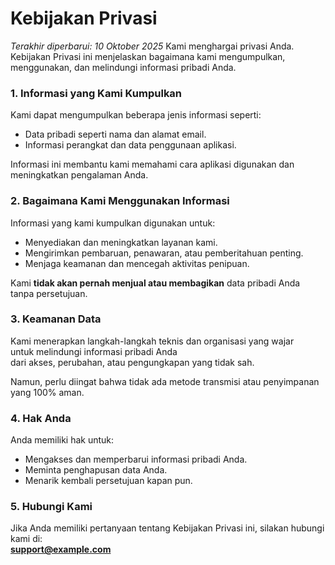 # Kebijakan Privasi  
_Terakhir diperbarui: 10 Oktober 2025_
Kami menghargai privasi Anda.  
Kebijakan Privasi ini menjelaskan bagaimana kami mengumpulkan, menggunakan, dan melindungi informasi pribadi Anda.  

### 1. Informasi yang Kami Kumpulkan
Kami dapat mengumpulkan beberapa jenis informasi seperti:
- Data pribadi seperti nama dan alamat email.
- Informasi perangkat dan data penggunaan aplikasi.

Informasi ini membantu kami memahami cara aplikasi digunakan dan meningkatkan pengalaman Anda.

### 2. Bagaimana Kami Menggunakan Informasi
Informasi yang kami kumpulkan digunakan untuk:
- Menyediakan dan meningkatkan layanan kami.
- Mengirimkan pembaruan, penawaran, atau pemberitahuan penting.
- Menjaga keamanan dan mencegah aktivitas penipuan.

Kami **tidak akan pernah menjual atau membagikan** data pribadi Anda tanpa persetujuan.

### 3. Keamanan Data
Kami menerapkan langkah-langkah teknis dan organisasi yang wajar  
untuk melindungi informasi pribadi Anda  
dari akses, perubahan, atau pengungkapan yang tidak sah.

Namun, perlu diingat bahwa tidak ada metode transmisi atau penyimpanan yang 100% aman.

### 4. Hak Anda
Anda memiliki hak untuk:
- Mengakses dan memperbarui informasi pribadi Anda.
- Meminta penghapusan data Anda.
- Menarik kembali persetujuan kapan pun.

### 5. Hubungi Kami
Jika Anda memiliki pertanyaan tentang Kebijakan Privasi ini, silakan hubungi kami di:  
**support@example.com**